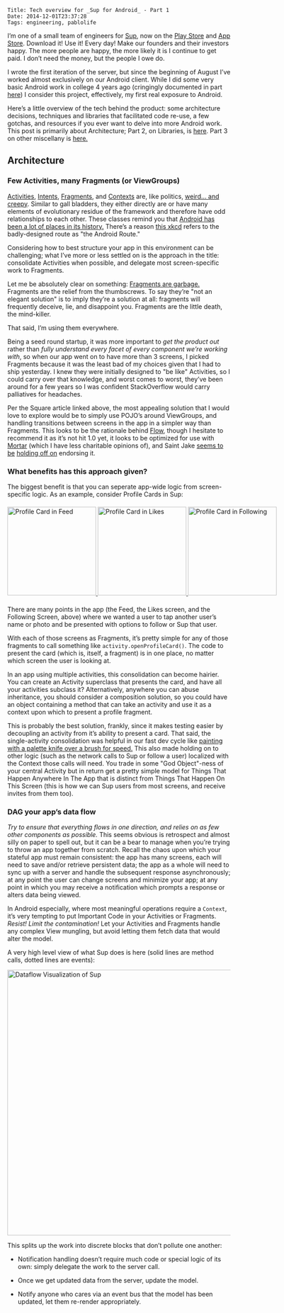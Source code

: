     Title: Tech overview for _Sup for Android_ - Part 1
    Date: 2014-12-01T23:37:28
    Tags: engineering, pablolife

I’m one of a small team of engineers for [Sup][1], now on the [Play Store][2]
and [App Store][3]. Download it! Use it! Every day! Make our founders and their
investors happy. The more people are happy, the more likely it is I continue to
get paid. I don’t need the money, but the people I owe do.

I wrote the first iteration of the server, but since the beginning of August
I’ve worked almost exclusively on our Android client. While I did some very
basic Android work in college 4 years ago (cringingly documented in part
[here][4]) I consider this project, effectively, my first real exposure to
Android.

Here’s a little overview of the tech behind the product: some architecture
decisions, techniques and libraries that facilitated code re-use, a few gotchas,
and resources if you ever want to delve into more Android work. This post is
primarily about Architecture; Part 2, on Libraries, is [here][5]. Part 3 on other
miscellany is [here.][6]

<!-- more -->

## Architecture

### Few Activities, many Fragments (or ViewGroups)

[Activities][7], [Intents][8], [Fragments][9], and [Contexts][10] are, like
politics, [weird... and creepy][11]. Similar to gall bladders, they either
directly are or have many elements of evolutionary residue of the framework and
therefore have odd relationships to each other. These classes remind you that
[Android has been a lot of places in its history.][12] There’s a reason
[this xkcd][13] refers to the badly-designed route as "the Android Route."

Considering how to best structure your app in this environment can be
challenging; what I’ve more or less settled on is the approach in the title:
consolidate Activities when possible, and delegate most screen-specific work to
Fragments.

Let me be absolutely clear on something: [Fragments are garbage.][14] Fragments
are the relief from the thumbscrews. To say they’re "not an elegant solution" is
to imply they’re a solution at all: fragments will frequently deceive, lie, and
disappoint you. Fragments are the little death, the mind-killer.

That said, I’m using them everywhere.

Being a seed round startup, it was more important to _get the product out_ rather
than _fully understand every facet of every component we’re working with_, so when
our app went on to have more than 3 screens, I picked Fragments because it was
the least bad of my choices given that I had to ship yesterday. I knew they were
initially designed to "be like" Activities, so I could carry over that
knowledge, and worst comes to worst, they’ve been around for a few years so I
was confident StackOverflow would carry palliatives for headaches.

Per the Square article linked above, the most appealing solution that I would
love to explore would be to simply use POJO’s around ViewGroups, and handling
transitions between screens in the app in a simpler way than Fragments. This
looks to be the rationale behind [Flow][15], though I hesitate to recommend it
as it’s not hit 1.0 yet, it looks to be optimized for use with [Mortar][16]
(which I have less charitable opinions of), and Saint Jake [seems to be][17]
[holding off on][18] endorsing it.

### What benefits has this approach given?

The biggest benefit is that you can seperate app-wide logic from screen-specific
logic. As an example, consider Profile Cards in Sup:

<div style="margin: 20px auto; width: 650px;">
  <a href="http://morepablo.com/img/2014/12/sup-screenshot-1.png">
    <img style="width: 200px; display: inline" src="/img/2014/12/sup-screenshot-1.png" alt="Profile Card in Feed" />
  </a>
  <a href="http://morepablo.com/img/2014/12/sup-screenshot-2.png">
    <img style="width: 200px; display: inline" src="/img/2014/12/sup-screenshot-2.png" alt="Profile Card in Likes" />
  </a>
  <a href="http://morepablo.com/img/2014/12/sup-screenshot-3.png">
    <img style="width: 200px; display: inline" src="/img/2014/12/sup-screenshot-3.png" alt="Profile Card in Following" />
  </a>
</div>

There are many points in the app (the Feed, the Likes screen, and the Following
Screen, above) where we wanted a user to tap another user’s name or photo and be
presented with options to follow or Sup that user.

With each of those screens as Fragments, it’s pretty simple for any of those
fragments to call something like `activity.openProfileCard()`. The code to present
the card (which is, itself, a fragment) is in one place, no matter which screen
the user is looking at.

In an app using multiple activities, this consolidation can become hairier. You
can create an Activity superclass that presents the card, and have all your
activities subclass it? Alternatively, anywhere you can abuse inheritance, you
should consider a composition solution, so you could have an object containing a
method that can take an activity and use it as a context upon which to present a
profile fragment.

This is probably the best solution, frankly, since it makes testing easier by
decoupling an activity from it’s ability to present a card. That said, the
single-activity consolidation was helpful in our fast dev cycle like [painting
with a palette knife over a brush for speed.][19] This also made holding on to
other logic (such as the network calls to Sup or follow a user) localized with
the Context those calls will need. You trade in some "God Object"-ness of your
central Activity but in return get a pretty simple model for Things That Happen
Anywhere In The App that is distinct from Things That Happen On This Screen
(this is how we can Sup users from most screens, and receive invites from them
too).

### DAG your app’s data flow

_Try to ensure that everything flows in one direction, and relies on as few other
components as possible._ This seems obvious is retrospect and almost silly on
paper to spell out, but it can be a bear to manage when you’re trying to throw
an app together from scratch. Recall the chaos upon which your stateful app must
remain consistent: the app has many screens, each will need to save and/or
retrieve persistent data; the app as a whole will need to sync up with a server
and handle the subsequent response asynchronously; at any point the user can
change screens and minimize your app; at any point in which you may receive a
notification which prompts a response or alters data being viewed.

In Android especially, where most meaningful operations require a `Context`, it’s
very tempting to put Important Code in your Activities or Fragments. _Resist!
Limit the contamination!_ Let your Activities and Fragments handle any complex
View mungling, but avoid letting them fetch data that would alter the model.

A very high level view of what Sup does is here (solid lines are method calls,
dotted lines are events):

<a href="http://morepablo.com/img/2014/12/sup-dataflow.png"><img src="/img/2014/12/sup-dataflow.png" alt="Dataflow Visualization of Sup" style="margin 15px auto; width: 600px;" /></a>

This splits up the work into discrete blocks that don’t pollute one another:

* Notification handling doesn’t require much code or special logic of its own:
  simply delegate the work to the server call.
* Once we get updated data from the server, update the model.
* Notify anyone who cares via an event bus that the model has been updated, let
  them re-render appropriately.

   [1]: http://www.supme.com/
   [2]: https://play.google.com/store/apps/details?id=com.looksee.sup&hl=en
   [3]: https://itunes.apple.com/us/app/sup-live-video-from-friends/id887742297
   [4]: http://brownandroidattack.blogspot.com/
   [5]: http://morepablo.com/2014/12/tech-of-sup-android-libraries.html
   [6]: http://morepablo.com/2014/12/tech-of-sup-android-misc.html
   [7]: http://developer.android.com/reference/android/app/Activity.html
   [8]: http://developer.android.com/reference/android/content/Intent.html
   [9]: http://developer.android.com/guide/components/fragments.html
   [10]: http://developer.android.com/reference/android/content/Context.html%5C
   [11]: https://www.youtube.com/watch?v=4FHd5JDhu5A
   [12]: http://arstechnica.com/gadgets/2014/06/building-android-a-40000-word-history-of-googles-mobile-os/
   [13]: http://xkcd.com/844/
   [14]: http://corner.squareup.com/2014/10/advocating-against-android-fragments.html
   [15]: https://github.com/square/flow/
   [16]: https://github.com/square/mortar
   [17]: http://www.reddit.com/r/androiddev/comments/1w63ro/simpler_android_apps_with_flow_and_mortar_eschews/cezmahw
   [18]: https://twitter.com/jakewharton/status/442907679854317568
   [19]: https://www.youtube.com/watch?v=FNVF2rBo6y0

